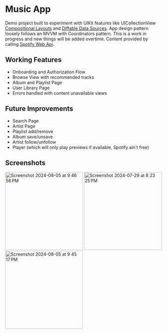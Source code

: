 # Music App

Demo project built to experiment with UIKit features like UICollectionView [Compositional Layouts](https://developer.apple.com/documentation/uikit/uicollectionviewcompositionallayout) and 
[Diffable Data Sources](https://developer.apple.com/documentation/uikit/uicollectionviewdiffabledatasource). App design pattern loosely follows an MVVM with Coordinators pattern.
This is a work in progress and new things will be added overtime.
Content provided by calling [Spotify Web Api](https://developer.spotify.com/documentation/web-api).

## Working Features
- Onboarding and Authorization Flow
- Browse View with recommended tracks
- Album and Playlist Page
- User Library Page
- Errors handled with content unavailable views

## Future Improvements
- Search Page
- Artist Page
- Playlist add/remove
- Album save/unsave 
- Artist follow/unfollow 
- Player (which will only play previews if available, Spotify ain't free)

## Screenshots

<img width="250" alt="Screenshot 2024-08-05 at 9 46 56 PM" src="https://github.com/user-attachments/assets/b763e123-6c69-49a7-8f1c-67f14f3e4f74">

<img width="250" alt="Screenshot 2024-07-29 at 8 23 25 PM" src="https://github.com/user-attachments/assets/f072a1fa-b3ae-4c60-bff2-1ad526051053">

<img width="250" alt="Screenshot 2024-08-05 at 9 45 17 PM" src="https://github.com/user-attachments/assets/685b4a16-4cf5-4883-ac25-a0fdd92a9639">
